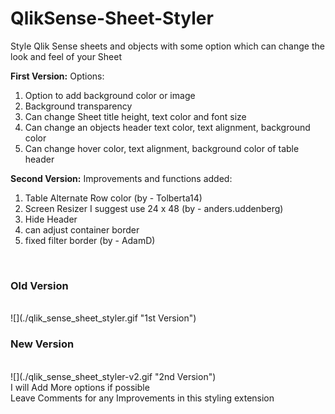 # QlikSense-Sheet-Styler <br />
Style Qlik Sense sheets and objects with some option which can change the look and feel of your Sheet
 
<b>First Version:</b>
Options: 
1.    Option to add background color or image 
2.    Background transparency 
3.    Can change Sheet title height, text color and font size 
4.    Can change an objects header text color, text alignment, background color 
5.    Can change hover color, text alignment, background color of table header

<b>Second Version:</b>
Improvements and functions added:
1.    Table Alternate Row color (by - Tolberta14)
2.    Screen Resizer I suggest use 24 x 48 (by - anders.uddenberg)
3.    Hide Header
4.    can adjust container border
5.    fixed filter border (by - AdamD)
<br />
<h3>Old Version</h3>
<br />
![](./qlik_sense_sheet_styler.gif "1st Version")
<br />
<h3>New Version</h3>
<br />
![](./qlik_sense_sheet_styler-v2.gif "2nd Version")
<br />
I will Add More options if possible <br />
Leave Comments for any Improvements in this styling extension <br />
